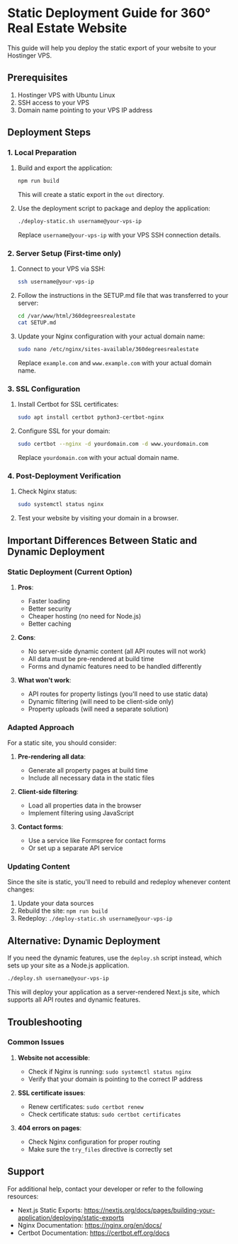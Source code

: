 # Static Deployment Guide for 360° Real Estate Website

This guide will help you deploy the static export of your website to your Hostinger VPS.

## Prerequisites

1. Hostinger VPS with Ubuntu Linux
2. SSH access to your VPS
3. Domain name pointing to your VPS IP address

## Deployment Steps

### 1. Local Preparation

1. Build and export the application:
   ```bash
   npm run build
   ```

   This will create a static export in the `out` directory.

2. Use the deployment script to package and deploy the application:
   ```bash
   ./deploy-static.sh username@your-vps-ip
   ```

   Replace `username@your-vps-ip` with your VPS SSH connection details.

### 2. Server Setup (First-time only)

1. Connect to your VPS via SSH:
   ```bash
   ssh username@your-vps-ip
   ```

2. Follow the instructions in the SETUP.md file that was transferred to your server:
   ```bash
   cd /var/www/html/360degreesrealestate
   cat SETUP.md
   ```

3. Update your Nginx configuration with your actual domain name:
   ```bash
   sudo nano /etc/nginx/sites-available/360degreesrealestate
   ```

   Replace `example.com` and `www.example.com` with your actual domain name.

### 3. SSL Configuration

1. Install Certbot for SSL certificates:
   ```bash
   sudo apt install certbot python3-certbot-nginx
   ```

2. Configure SSL for your domain:
   ```bash
   sudo certbot --nginx -d yourdomain.com -d www.yourdomain.com
   ```

   Replace `yourdomain.com` with your actual domain name.

### 4. Post-Deployment Verification

1. Check Nginx status:
   ```bash
   sudo systemctl status nginx
   ```

2. Test your website by visiting your domain in a browser.

## Important Differences Between Static and Dynamic Deployment

### Static Deployment (Current Option)

1. **Pros**:
   - Faster loading
   - Better security
   - Cheaper hosting (no need for Node.js)
   - Better caching

2. **Cons**:
   - No server-side dynamic content (all API routes will not work)
   - All data must be pre-rendered at build time
   - Forms and dynamic features need to be handled differently

3. **What won't work**:
   - API routes for property listings (you'll need to use static data)
   - Dynamic filtering (will need to be client-side only)
   - Property uploads (will need a separate solution)

### Adapted Approach

For a static site, you should consider:

1. **Pre-rendering all data**:
   - Generate all property pages at build time
   - Include all necessary data in the static files

2. **Client-side filtering**:
   - Load all properties data in the browser
   - Implement filtering using JavaScript

3. **Contact forms**:
   - Use a service like Formspree for contact forms
   - Or set up a separate API service

### Updating Content

Since the site is static, you'll need to rebuild and redeploy whenever content changes:

1. Update your data sources
2. Rebuild the site: `npm run build`
3. Redeploy: `./deploy-static.sh username@your-vps-ip`

## Alternative: Dynamic Deployment

If you need the dynamic features, use the `deploy.sh` script instead, which sets up your site as a Node.js application.

```bash
./deploy.sh username@your-vps-ip
```

This will deploy your application as a server-rendered Next.js site, which supports all API routes and dynamic features.

## Troubleshooting

### Common Issues

1. **Website not accessible**:
   - Check if Nginx is running: `sudo systemctl status nginx`
   - Verify that your domain is pointing to the correct IP address

2. **SSL certificate issues**:
   - Renew certificates: `sudo certbot renew`
   - Check certificate status: `sudo certbot certificates`

3. **404 errors on pages**:
   - Check Nginx configuration for proper routing
   - Make sure the `try_files` directive is correctly set

## Support

For additional help, contact your developer or refer to the following resources:

- Next.js Static Exports: https://nextjs.org/docs/pages/building-your-application/deploying/static-exports
- Nginx Documentation: https://nginx.org/en/docs/
- Certbot Documentation: https://certbot.eff.org/docs 